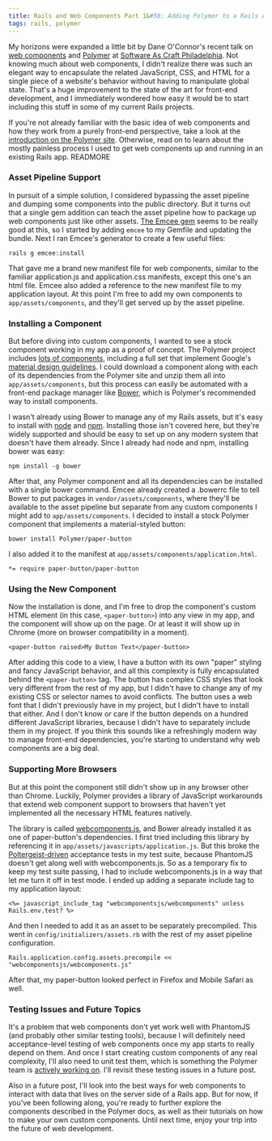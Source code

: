 ```yaml
---
title: Rails and Web Components Part 1&#58; Adding Polymer to a Rails App
tags: rails, polymer
---
```


My horizons were expanded a little bit by Dane O'Connor's recent talk on [web components] and
[Polymer] at [Software As Craft Philadelphia]. Not knowing much about web components, I didn't
realize there was such an elegant way to encapsulate the related JavaScript, CSS, and HTML for
a single piece of a website's behavior without having to manipulate global state. That's a
huge improvement to the state of the art for front-end development, and I immediately wondered
how easy it would be to start including this stuff in some of my current Rails projects.

If you're not already familiar with the basic idea of web components and how they work from a
purely front-end perspective, take a look at the [introduction on the Polymer site]. Otherwise,
read on to learn about the mostly painless process I used to get web components up and running
in an existing Rails app.
READMORE

### Asset Pipeline Support

In pursuit of a simple solution, I considered bypassing the asset pipeline and dumping some
components into the public directory. But it turns out that a single gem addition can teach
the asset pipeline how to package up web components just like other assets. [The Emcee gem]
seems to be really good at this, so I started by adding `emcee` to my Gemfile and updating the
bundle. Next I ran Emcee's generator to create a few useful files:

```
rails g emcee:install
```

That gave me a brand new manifest file for web components, similar to the familiar
application.js and application.css manifests, except this one's an html file. Emcee also added
a reference to the new manifest file to my application layout. At this point I'm free to add
my own components to `app/assets/components`, and they'll get served up by the asset pipeline.

### Installing a Component

But before diving into custom components, I wanted to see a stock component working in my app
as a proof of concept. The Polymer project includes [lots of components], including a full set
that implement Google's [material design guidelines]. I could download a component along with
each of its dependencies from the Polymer site and unzip them all into
`app/assets/components`, but this process can easily be automated with a front-end package
manager like [Bower], which is Polymer's recommended way to install components.

I wasn't already using Bower to manage any of my Rails assets, but it's easy to install with
[node] and [npm]. Installing those isn't covered here, but they're widely supported and should
be easy to set up on any modern system that doesn't have them already. Since I already had
node and npm, installing bower was easy:

```
npm install -g bower
```

After that, any Polymer component and all its dependencies can be installed with a single
bower command. Emcee already created a .bowerrc file to tell Bower to put packages in
`vendor/assets/components`, where they'll be available to the asset pipeline but separate from
any custom components I might add to `app/assets/components`. I decided to install a stock
Polymer component that implements a material-styled button:

```
bower install Polymer/paper-button
```

I also added it to the manifest at `app/assets/components/application.html`.

```
*= require paper-button/paper-button
```

### Using the New Component

Now the installation is done, and I'm free to drop the component's custom HTML element (in
this case, `<paper-button>`) into any view in my app, and the component will show up on the
page. Or at least it will show up in Chrome (more on browser compatibility in a moment).

```
<paper-button raised>My Button Text</paper-button>
```

After adding this code to a view, I have a button with its own "paper" styling and fancy
JavaScript behavior, and all this complexity is fully encapsulated behind the `<paper-button>`
tag. The button has complex CSS styles that look very different from the rest of my app, but I
didn't have to change any of my existing CSS or selector names to avoid conflicts. The button
uses a web font that I didn't previously have in my project, but I didn't have to install that
either. And I don't know or care if the button depends on a hundred different JavaScript
libraries, because I didn't have to separately include them in my project. If you think this
sounds like a refreshingly modern way to manage front-end dependencies, you're starting to
understand why web components are a big deal.

### Supporting More Browsers

But at this point the component still didn't show up in any browser other than
Chrome. Luckily, Polymer provides a library of JavaScript workarounds that extend web
component support to browsers that haven't yet implemented all the necessary HTML features
natively.

The library is called [webcomponents.js], and Bower already installed it as one of
paper-button's dependencies. I first tried including this library by referencing it in
`app/assets/javascripts/application.js`. But this broke the [Poltergeist-driven] acceptance
tests in my test suite, because PhantomJS doesn't get along well with webcomponents.js. So as
a temporary fix to keep my test suite passing, I had to include webcomponents.js in a way that
let me turn it off in test mode. I ended up adding a separate include tag to my application
layout:

```
<%= javascript_include_tag "webcomponentsjs/webcomponents" unless Rails.env.test? %>
```

And then I needed to add it as an asset to be separately precompiled. This went in
`config/initializers/assets.rb` with the rest of my asset pipeline configuration.

```
Rails.application.config.assets.precompile << "webcomponentsjs/webcomponents.js"
```

After that, my paper-button looked perfect in Firefox and Mobile Safari as well.

### Testing Issues and Future Topics

It's a problem that web components don't yet work well with PhantomJS (and probably other
similar testing tools), because I will definitely need acceptance-level testing of web
components once my app starts to really depend on them. And once I start creating custom
components of any real complexity, I'll also need to unit test them, which is something the
Polymer team is [actively working on]. I'll revisit these testing issues in a future post.

Also in a future post, I'll look into the best ways for web components to interact with data
that lives on the server side of a Rails app. But for now, if you've been following along,
you're ready to further explore the components described in the Polymer docs, as well as their
tutorials on how to make your own custom components. Until next time, enjoy your trip into the
future of web development.

[web components]: http://webcomponents.org/
[Polymer]: https://www.polymer-project.org/
[Software as Craft Philadelphia]: http://www.meetup.com/Software-as-Craft-Philadelphia/
[introduction on the Polymer site]: https://www.polymer-project.org/docs/start/everything.html
[The Emcee gem]: https://github.com/ahuth/emcee
[lots of components]: https://www.polymer-project.org/docs/start/usingelements.html
[material design guidelines]: http://www.google.com/design/spec/material-design/introduction.html#
[Bower]: http://bower.io/
[node]: http://nodejs.org/
[npm]: http://npmjs.org/
[webcomponents.js]: http://webcomponents.org/polyfills/
[Poltergeist-driven]: https://github.com/teampoltergeist/poltergeist
[actively working on]: https://github.com/Polymer/web-component-tester
